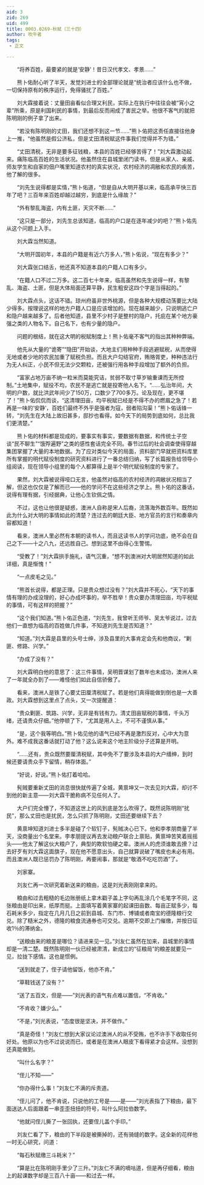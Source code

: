 ```yaml
---
aid: 3
zid: 269
uid: 499
title: 0003.0269-秋赋（三十四）
author: 吹牛者
tags: 
 - 正文

---
```




　　“将养百姓，最要紧的就是‘安静’！昔日汉代孝文、孝景……”

　　熊卜佑耐心听了半天，发觉刘进士的全部理论就是“统治者应该什么也不做，一切保持原有的秩序运行，免得骚扰了百姓。”

　　刘大霖接着说：丈量田亩看似合理又利民，实际上在执行中往往会被“宵小之辈”所乘，原是利国利民的事情，到最后反而闹成了害民之举。他很不客气的就把陈明刚的例子拿了出来。

　　“若没有陈明刚的丈田，我们还想不到这一节……”熊卜佑把这责任直接往他身上一推，“他虽然是假公济私，但是丈田清税赋这件事我们觉得并不为错。”

　　“丈田清税，无非是要多征钱粮，本县的百姓已经够苦得了！”刘大霖激动起来。痛陈临高百姓的生活状况。他虽然住在县城里闭门读书，但是从家人、亲戚、师友学生和自家的佃户嘴里知道农村的真实状况，农村经济的凋敝和农民的疾苦，他了解的很多。

　　“刘先生说得都是实情，”熊卜佑道，“但是自从大明开基以来，临高承平快三百年了吧？三百年来百姓却越过越穷，到底是什么缘故？”

　　“外有黎乱海盗，内有土匪，天灾不断……”

　　“这只是一部分，刘先生总该知道，临高的户口是在逐年减少的吧？”熊卜佑先从这个问题上入手。

　　刘大霖当然知道。

　　“大明开国初年，本县的户籍是有近六万多人，”熊卜佑说，“现在有多少？”

　　刘大霖张口结舌，他还真不知道本县的户籍人口有多少。

　　“在籍人口不过二万多。这二百七十年来，临高虽然和先生说得一样，有黎乱、海盗、土匪，但是大体局面还算平静，民生粗安这四个字是当得起的。”

　　刘大霖点头，这话不错。琼州府虽非世外桃源，但是各种大规模动荡要比大陆少得多。按理说这样的地方户籍人口是应该增加的。现在越来越少，只说明逃亡户和隐户越来越多了。后者他知道，县里不少村子是整村的隐户，托庇在某个地方豪强之类的人物名下。自己名下，也有少量的隐户。

　　问题的根结，就在这大明的税赋制度上！熊卜佑毫不客气的指出其种种弊端。

　　他先从大量的“诡寄”“隐田”开始谈，大地主们用种种手段逃避赋税，从而使得无地或者少地的农民加重了赋税负担。而且大户勾结官府，贿赂胥吏，种种违法行为无人纠正，小民不但无法少交颗粒，还被强行用各种手段增加了额外的负担。

　　“富家占地万亩不纳一粒米而莫能究诘，贫弱不取寸草岁输重课而无所控制。”土地集中，赋役不均，农民不是逃亡就是投寄他人名下。“……弘治年间，大明的户数，就比洪武年间少了150万，口数少了700多万。论及现在，更不堪了！”熊卜佑侃侃而谈，“这清理田亩，均平税赋已经是不得不办的燃眉之急了！若再是一味的‘安静’，百姓们最终不外乎是强者为寇，弱者陷沟渠！”熊卜佑话锋一转，“刘先生在大陆上故旧甚多，邸抄也看得。如今天下的局势到底如何，总比我们更清楚。”

　　熊卜佑的材料都是现成的，要事实有事实，要数据有数据，和传统士子空谈“民不聊生”“饿殍遍野”之类的感性套话完全不同。春节过后的社会调查使得穿越集团掌握了大量的本地数据。为了应对类似今天的局面，资料部门早就把资料库里所有掌握的明代赋役制度的研究资料进行了一番总结归纳，写了长篇报告给领导小组阅读，现在领导小组里的每个人都算得上是半个明代赋役制度的专家了。

　　果然，刘大霖被说得哑口无言，他虽然对临高的农村经济的凋敝状况相当了解，但这也仅仅是了解而已——他的学问不在这些经济之学上。熊卜佑的这番话，说得有理有据，引经据典，让他心生钦佩之情。

　　不过，这也让他很是疑惑，澳洲人自称是宋人后裔，流落海外数百年。既然如此为什么对大明的事情如此的清楚？连过去的朝廷大臣、地方官员的言行和奏章内容都知道！

　　看来，澳洲人里必然有本朝的读书人，而且这读书人的学问功底，绝不会在自己之下——十之八九，还远胜自己。想到这里不由得心生警惕。

　　“受教了！”刘大霖拱手施礼，语气沉重，“想不到澳洲对大明居然知道的如此详细，真是惭愧！”

　　“一点皮毛之见。”

　　“熊首长说得，都是正理。只是贵众想过没有？”刘大霖并不死心，“天下的事情有理的办成没理的，好心办成坏事的，举不胜举！贵众要办清理田亩，均平税赋的事情，可有这样的把握？”

　　“这个我们知道。”熊卜佑正色道，“刘先生，我曾听王师爷、吴太爷说过，过去他们一直想为临高的百姓做几件事，不知道刘先生是否知道？”

　　“知道。”刘大霖是县里的头号士绅，涉及县里的大事肯定会先和他商议，“剿匪、修路、兴学。”

　　“办成了没有？”

　　刘大霖明白他的意思了：这三件事情，吴明晋谋划了数年也未成功，澳洲人来了一年就全办到了——难怪他们如此自信骄傲了。

　　看来，澳洲人是铁了心要丈田厘清税赋了。若是他们真得能做到倒也是一大善政。刘大霖想到这里点了点头，又一次提醒道：

　　“贵众剿匪、筑路、兴学，无非是有钱有力。清丈田亩赋税的事情，千头万绪，还请贵众仔细。”他停顿了下，“尤其是用人上，不可不谨慎从事。”

　　“是，这个我等明白。”熊卜佑见他的语气已经不再是激烈反对，心中大为意外。难不成我这番话就打动了他？这么说来这个地主阶级分子还算是开明。

　　“……还有，贵众既然要厘清税赋，其中免不了要涉及本县的大户缙绅，到时候还要请贵众手下留情，稍存体面。”

　　“好说，好说。”熊卜佑打着哈哈。

　　髡贼要重新丈田的消息很快就传遍了全城，黄禀坤又一次去见刘大霖，却讨不到他的新主意——刘大霖干脆称病不见任何人了。

　　大户们完全懵了，不知道这世上的风到底是怎么吹得了。既然说陈明刚“扰民”，那么丈田也是扰民，怎么只抓了陈明刚，丈田还要继续下去？

　　黄禀坤知道刘进士多半是碰了个软钉子，髡贼决心已下。他和李孝朋商量了半天，没商量出个名堂来。李孝朋提议再去发动粮户联合上禀贴，黄禀坤苦笑着摇摇头——他太了解这伙大粮户了，典型的欺软怕硬之辈。澳洲人的虎须谁敢去撩？过去好歹有刘大霖这面旗子，现在他不愿意出头，自己就算说破了嘴皮也未必有用。而且澳洲人既已惩罚办了陈明刚，再要闹事，那就是“敬酒不吃吃罚酒”了。

　　刘家寨。

　　刘友仁再一次研究着新送来的粮由，这是刘光表刚刚拿来的。

　　粮由和过去粗糙的毛边账册纸上拿木戳子盖上字句再乱涂几个毛笔字不同，这张粮由是印出来，纸厚而挺。上面填写着黄家寨的起课田亩数、每亩正赋多少，每石耗米多少，指定在几月几日之前到县城、东门市、博铺或者南宝的德隆粮行交兑。除了糙米之外，德隆的粮食流通券也可交兑。逾期不交即上门催缴，并按日征收1％的滞纳金。

　　“送粮由来的粮差是哪位？请进来见一见。”刘友仁虽然在加来，县城里的事情却是一清二楚。既然陈明刚一伙已经被肃清，新成立的“征粮局”的粮差就要见一见，拉拢下感情。这也是惯例。

　　“送到就走了，侄子请他留饭，他亦不肯。”

　　“草鞋钱送了没有？”

　　“送了五百文，但是——”刘光表的语气有点难以置信，“不肯收。”

　　“不肯收？嫌少么。”

　　“不是，”刘光表说，“态度很是坚决，并不做作。”

　　“真是奇怪！”刘友仁想到大家议论过澳洲人的从不受贿，也不许手下收取任何好处。他原以为也不过说说而已，或者是在澳洲人眼皮下看得紧才会这样。没想到还真能做到。

　　“叫什么名字？”

　　“侄儿不知——”

　　“你办得什么事！”刘友仁不满的斥责道。

　　“侄儿问了，他不肯说，只说他的工号是——是——”刘光表指了下粮由，最下面送达人后面跟着一串歪歪扭扭的符号，叫什么阿拉伯数字。

　　“他就问侄儿撕了一张回执，还要侄儿盖个手印。”

　　刘友仁看了下，粮由的下半段是被撕掉的，还有骑缝的数字。这全新的花样他一时无心研究，问道：

　　“每石秋赋缴三斗耗米？”

　　“算是比在陈明刚手里少了三升。”刘友仁不满的嘀咕道，但是再仔细看，粮由上的起课数字却是三百八十亩——和过去一样。


